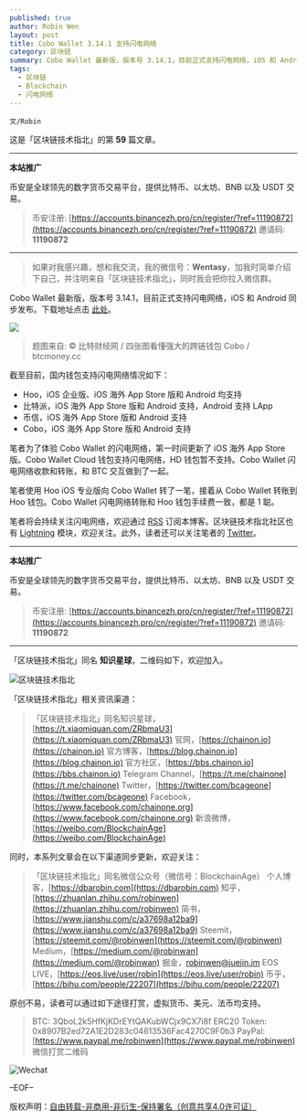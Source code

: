 ```yaml
---
published: true
author: Robin Wen
layout: post
title: Cobo Wallet 3.14.1 支持闪电网络
category: 区块链
summary: Cobo Wallet 最新版，版本号 3.14.1，目前正式支持闪电网络，iOS 和 Android 同步发布。笔者为了体验 Cobo Wallet 的闪电网络，第一时间更新了 iOS 海外 App Store 版。Cobo Wallet Cloud 钱包支持闪电网络，HD 钱包暂不支持。Cobo Wallet 闪电网络收款和转账，和 BTC 交互做到了一起。笔者使用 Hoo iOS 专业版向 Cobo Wallet 转了一笔，接着从 Cobo Wallet 转账到 Hoo 钱包。Cobo Wallet 闪电网络转账和 Hoo 钱包手续费一致，都是 1 聪。
tags:
  - 区块链
  - Blockchain
  - 闪电网络
---
```


`文/Robin`

这是「区块链技术指北」的第 **59** 篇文章。

***

**本站推广**

币安是全球领先的数字货币交易平台，提供比特币、以太坊、BNB 以及 USDT 交易。

> 币安注册: [https://accounts.binancezh.pro/cn/register/?ref=11190872](https://accounts.binancezh.pro/cn/register/?ref=11190872)
> 邀请码: **11190872**

***

> 如果对我感兴趣，想和我交流，我的微信号：**Wentasy**，加我时简单介绍下自己，并注明来自「区块链技术指北」，同时我会把你拉入微信群。

Cobo Wallet 最新版，版本号 3.14.1，目前正式支持闪电网络，iOS 和 Android 同步发布。下载地址点击 [此处](https://cobo.com)。

![](https://cdn.dbarobin.com/rL9E1Gc.png)

> 题图来自: © 比特财经网 / 四张图看懂强大的跨链钱包 Cobo / btcmoney.cc

截至目前，国内钱包支持闪电网络情况如下：

* Hoo，iOS 企业版、iOS 海外 App Store 版和 Android 均支持
* 比特派，iOS 海外 App Store 版和 Android 支持，Android 支持 LApp
* 币信，iOS 海外 App Store 版和 Android 支持
* Cobo，iOS 海外 App Store 版和 Android 支持

笔者为了体验 Cobo Wallet 的闪电网络，第一时间更新了 iOS 海外 App Store 版。Cobo Wallet Cloud 钱包支持闪电网络，HD 钱包暂不支持。Cobo Wallet 闪电网络收款和转账，和 BTC 交互做到了一起。

笔者使用 Hoo iOS 专业版向 Cobo Wallet 转了一笔，接着从 Cobo Wallet 转账到 Hoo 钱包。Cobo Wallet 闪电网络转账和 Hoo 钱包手续费一致，都是 1 聪。

笔者将会持续关注闪电网络，欢迎通过 [RSS](https://dbarobin.com/feed.xm) 订阅本博客。区块链技术指北社区也有 [Lightning](https://bbs.chainon.io/t/lightning) 模块，欢迎关注。此外，读者还可以关注笔者的 [Twitter](https://twitter.com/vrwio)。

***

**本站推广**

币安是全球领先的数字货币交易平台，提供比特币、以太坊、BNB 以及 USDT 交易。

> 币安注册: [https://accounts.binancezh.pro/cn/register/?ref=11190872](https://accounts.binancezh.pro/cn/register/?ref=11190872)
> 邀请码: **11190872**

***

「区块链技术指北」同名 **知识星球**，二维码如下，欢迎加入。

![区块链技术指北](https://cdn.dbarobin.com/3YzonTR.png)

「区块链技术指北」相关资讯渠道：

> 「区块链技术指北」同名知识星球，[https://t.xiaomiquan.com/ZRbmaU3](https://t.xiaomiquan.com/ZRbmaU3)
> 官网，[https://chainon.io](https://chainon.io)
> 官方博客，[https://blog.chainon.io](https://blog.chainon.io)
> 官方社区，[https://bbs.chainon.io](https://bbs.chainon.io)
> Telegram Channel，[https://t.me/chainone](https://t.me/chainone)
> Twitter，[https://twitter.com/bcageone](https://twitter.com/bcageone)
> Facebook，[https://www.facebook.com/chainone.org](https://www.facebook.com/chainone.org)
> 新浪微博，[https://weibo.com/BlockchainAge](https://weibo.com/BlockchainAge)

同时，本系列文章会在以下渠道同步更新，欢迎关注：

> 「区块链技术指北」同名微信公众号（微信号：BlockchainAge）
> 个人博客，[https://dbarobin.com](https://dbarobin.com)
> 知乎，[https://zhuanlan.zhihu.com/robinwen](https://zhuanlan.zhihu.com/robinwen)
> 简书，[https://www.jianshu.com/c/a37698a12ba9](https://www.jianshu.com/c/a37698a12ba9)
> Steemit，[https://steemit.com/@robinwen](https://steemit.com/@robinwen)
> Medium，[https://medium.com/@robinwan](https://medium.com/@robinwan)
> 掘金，[robinwen@juejin.im](https://juejin.im/user/5673ccae60b2260ee435f89a/posts)
> EOS LIVE，[https://eos.live/user/robin](https://eos.live/user/robin)
> 币乎，[https://bihu.com/people/22207](https://bihu.com/people/22207)

原创不易，读者可以通过如下途径打赏，虚拟货币、美元、法币均支持。

> BTC: 3QboL2k5HfKjKDrEYtQAKubWCjx9CX7i8f
> ERC20 Token: 0x8907B2ed72A1E2D283c04613536Fac4270C9F0b3
> PayPal: [https://www.paypal.me/robinwen](https://www.paypal.me/robinwen)
> 微信打赏二维码

![Wechat](https://cdn.dbarobin.com/SzoNl5b.jpg)

–EOF–

版权声明：[自由转载-非商用-非衍生-保持署名（创意共享4.0许可证）](http://creativecommons.org/licenses/by-nc-nd/4.0/deed.zh)
